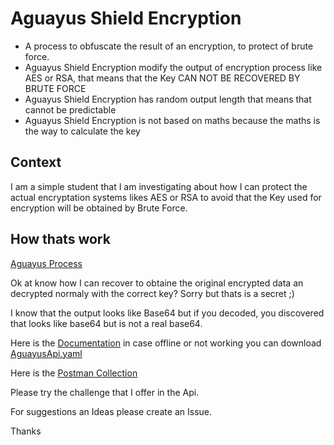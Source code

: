 # Aguayus Shield Encryption
- A process to obfuscate the result of an encryption, to protect of brute force.
- Aguayus Shield Encryption modify the output of encryption process like AES or RSA, that means that the Key CAN NOT BE RECOVERED BY BRUTE FORCE
- Aguayus Shield Encryption has random output length that means that cannot be predictable
- Aguayus Shield Encryption is not based on maths because the maths is the way to calculate the key

## Context 
 I am a simple student that I am investigating about how I can protect the actual encryptation systems likes AES or RSA to avoid that the Key used for encryption will be obtained by Brute Force.
 
 ## How thats work
 [Aguayus Process](https://github.com/Aguayus/AguayusShieldEncryption/blob/main/Aguayus%20Diagram.png?raw=true)
 
 Ok at know how I can recover to obtaine the original encrypted data an decrypted normaly with the correct key? Sorry but thats is a secret ;)
 
 I know that the output looks like Base64 but if you decoded, you discovered that looks like base64 but is not a real base64.
 
 Here is the
 [Documentation](https://app.swaggerhub.com/apis/ADMIN_150/AguayusShieldEncryption/1.0.0) in case offline or not working you can download [AguayusApi.yaml](https://raw.githubusercontent.com/Aguayus/AguayusShieldEncryption/main/AguayusApi.yaml)
 
 Here is the [Postman Collection](https://raw.githubusercontent.com/Aguayus/AguayusShieldEncryption/main/Aguayus.postman_collection.json)
 
 
 Please try the challenge that I offer in the Api. 
 
 For suggestions an Ideas please create an Issue.
 
 Thanks
